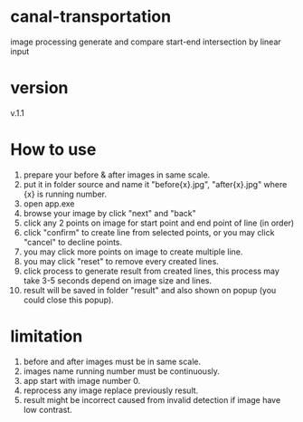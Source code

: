 # canal-transportation
image processing generate and compare start-end intersection by linear input

# version
v.1.1

# How to use
1. prepare your before & after images in same scale.
2. put it in folder source and name it "before{x}.jpg", "after{x}.jpg" where {x} is running number.
3. open app.exe
4. browse your image by click "next" and "back"
5. click any 2 points on image for start point and end point of line (in order)
6. click "confirm" to create line from selected points, or you may click "cancel" to decline points.
7. you may click more points on image to create multiple line.
8. you may click "reset" to remove every created lines.
9. click process to generate result from created lines, this process may take 3-5 seconds depend on image size and lines.
10. result will be saved in folder "result" and also shown on popup (you could close this popup).

# limitation
1. before and after images must be in same scale.
2. images name running number must be continuously.
3. app start with image number 0.
4. reprocess any image replace previously result.
5. result might be incorrect caused from invalid detection if image have low contrast.
